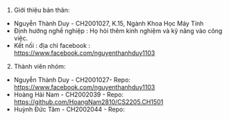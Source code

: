 1. Giới thiệu bản thân:
- Nguyễn Thành Duy - CH2001027, K.15, Ngành Khoa Học Máy Tính
- Định hướng nghề nghiệp : Họ hỏi thêm kinh nghiệm và kỹ năng vào công việc.
- Kết nối : địa chỉ facebook : https://www.facebook.com/nguyenthanhduy1103
2. Thành viên nhóm:
- Nguyễn Thành Duy - CH2001027- Repo: https://www.facebook.com/nguyenthanhduy1103
- Hoàng Hải Nam - CH2002039 - Repo: https://github.com/HoangNam2810/CS2205.CH1501
- Huỳnh Đức Tâm - CH2002044 - Repo:
